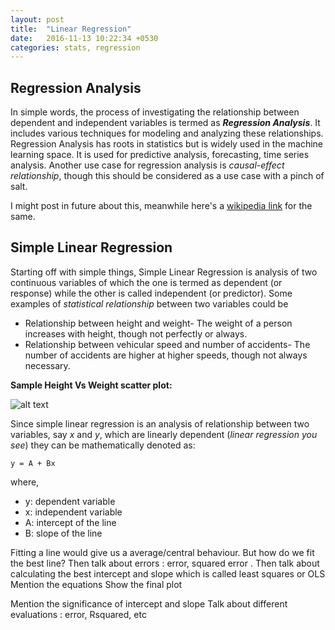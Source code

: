 ```yaml
---
layout: post
title:  "Linear Regression"
date:   2016-11-13 10:22:34 +0530
categories: stats, regression
---
```

## Regression Analysis
In simple words, the process of investigating the relationship between dependent and independent variables is termed as ___Regression Analysis___. It includes various techniques for modeling and analyzing these relationships. Regression Analysis has roots in statistics but is widely used in the machine learning space. It is used for predictive analysis, forecasting, time series analysis. Another use case for regression analysis is _causal-effect relationship_, though this should be considered as a use case with a pinch of salt.

I might post in future about this, meanwhile here's a [wikipedia link](https://en.wikipedia.org/wiki/Correlation_does_not_imply_causation) for the same.


## Simple Linear Regression
Starting off with simple things, Simple Linear Regression is analysis of two continuous variables of which the one is termed as dependent (or response) while the other is called independent (or predictor). Some examples of _statistical relationship_ between two variables could be
+ Relationship between height and weight- The weight of a person increases with height, though not perfectly or always.
+ Relationship between vehicular speed and number of accidents- The number of accidents are higher at higher speeds, though not always necessary.

**Sample Height Vs Weight scatter plot:**

![alt text][sample_ols]

Since simple linear regression is an analysis of relationship between two variables, say _x_ and _y_, which are linearly dependent (_linear regression you see_) they can be mathematically denoted as:

```y = A + Bx```


where,
+ y: dependent variable
+ x: independent variable
+ A: intercept of the line
+ B: slope of the line


Fitting a line would give us a average/central behaviour. But how do we fit the best line?
Then talk about errors : error, squared error .
Then talk about calculating the best intercept and slope which is called least squares or OLS
Mention the equations
Show the final plot


Mention the significance of intercept and slope
Talk about different evaluations : error, Rsquared, etc






[sample_ols]: {{site.url}}/assets/img/ols_sample.PNG "Sample Scatter plot of Height Vs Weight"
